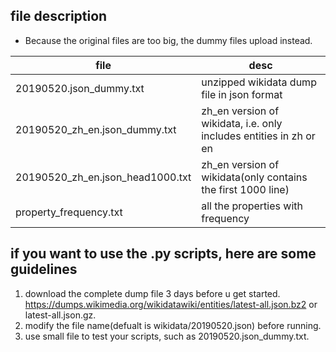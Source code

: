 ## file description
* Because the original files are too big,  the dummy files upload instead.

|file|desc|
|----|----|
|20190520.json_dummy.txt|unzipped wikidata dump file in json format|
|20190520_zh_en.json_dummy.txt|zh_en version of wikidata, i.e. only includes entities in zh or en|
|20190520_zh_en.json_head1000.txt|zh_en version of wikidata(only contains the first 1000 line)|
|property_frequency.txt|all the properties with frequency|

## if you want to use the .py scripts, here are some guidelines
1. download the complete dump file 3 days before u get started. https://dumps.wikimedia.org/wikidatawiki/entities/latest-all.json.bz2 or latest-all.json.gz.
2. modify the file name(defualt is wikidata/20190520.json) before running.
3. use small file to test your scripts, such as 20190520.json_dummy.txt.

